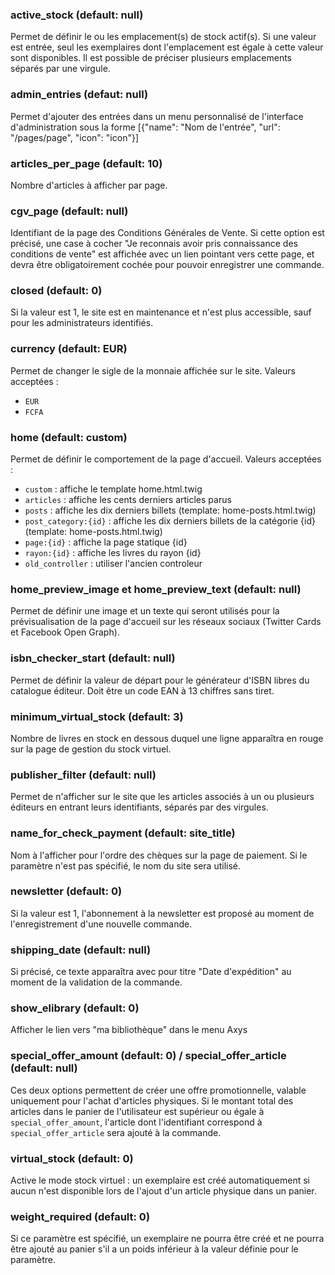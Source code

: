 ### active_stock (default: null)
Permet de définir le ou les emplacement(s) de stock actif(s). Si une valeur est entrée, seul les exemplaires dont l'emplacement est égale à cette valeur sont disponibles. Il est possible de préciser plusieurs emplacements séparés par une virgule.

### admin_entries (defaut: null)
Permet d'ajouter des entrées dans un menu personnalisé de l'interface d'administration sous la forme [{"name": "Nom de l'entrée", "url": "/pages/page", "icon": "icon"}]

### articles_per_page (default: 10)
Nombre d'articles à afficher par page.

### cgv_page (default: null)
Identifiant de la page des Conditions Générales de Vente. Si cette option est précisé, une case à cocher "Je reconnais avoir pris connaissance des conditions de vente" est affichée avec un lien pointant vers cette page, et devra être obligatoirement cochée pour pouvoir enregistrer une commande.

### closed (default: 0)
Si la valeur est 1, le site est en maintenance et n'est plus accessible, sauf pour les administrateurs identifiés.

### currency (default: EUR)
Permet de changer le sigle de la monnaie affichée sur le site.
Valeurs acceptées :
* `EUR`
* `FCFA`

### home (default: custom)
Permet de définir le comportement de la page d'accueil.
Valeurs acceptées :
* `custom` : affiche le template home.html.twig
* `articles` : affiche les cents derniers articles parus
* `posts` : affiche les dix derniers billets (template: home-posts.html.twig)
* `post_category:{id}` : affiche les dix derniers billets de la catégorie {id} (template: home-posts.html.twig)
* `page:{id}` : affiche la page statique {id}
* `rayon:{id}` : affiche les livres du rayon {id}
* `old_controller` : utiliser l'ancien controleur

### home_preview_image et home_preview_text (default: null)
Permet de définir une image et un texte qui seront utilisés pour la prévisualisation de la page d'accueil sur les réseaux sociaux (Twitter Cards et Facebook Open Graph).

### isbn_checker_start (default: null)
Permet de définir la valeur de départ pour le générateur d'ISBN libres du catalogue éditeur. Doit être un code EAN à 13 chiffres sans tiret.

### minimum_virtual_stock (default: 3)
Nombre de livres en stock en dessous duquel une ligne apparaîtra en rouge sur
la page de gestion du stock virtuel.

### publisher_filter (default: null)
Permet de n'afficher sur le site que les articles associés à un ou plusieurs éditeurs en entrant leurs identifiants, séparés par des virgules.

### name_for_check_payment (default: site_title)
Nom à l'afficher pour l'ordre des chèques sur la page de paiement. Si le paramètre n'est pas spécifié, le nom du site sera utilisé.

### newsletter (default: 0)
Si la valeur est 1, l'abonnement à la newsletter est proposé au moment de
l'enregistrement d'une nouvelle commande.

### shipping_date (default: null)
Si précisé, ce texte apparaîtra avec pour titre "Date d'expédition" au moment
de la validation de la commande.

### show_elibrary (default: 0)
Afficher le lien vers "ma bibliothèque" dans le menu Axys

### special_offer_amount (default: 0) / special_offer_article (default: null)
Ces deux options permettent de créer une offre promotionnelle, valable uniquement pour l'achat d'articles physiques. Si le montant total des articles dans le panier de l'utilisateur est supérieur ou égale à `special_offer_amount`, l'article dont l'identifiant correspond à `special_offer_article` sera ajouté à la commande. 

### virtual_stock (default: 0)
Active le mode stock virtuel : un exemplaire est créé automatiquement si
aucun n'est disponible lors de l'ajout d'un article physique dans un panier.

### weight_required (default: 0)
Si ce paramètre est spécifié, un exemplaire ne pourra être créé et ne pourra être ajouté au panier s'il a un poids inférieur à la valeur définie pour le paramètre.